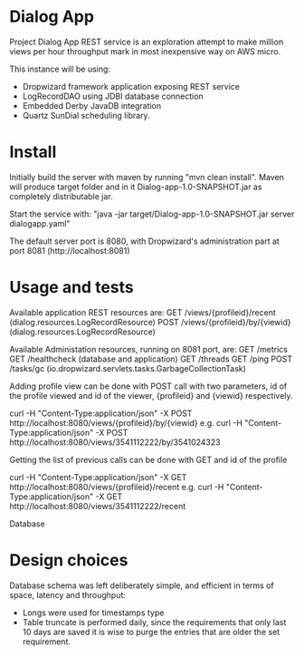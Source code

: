 Dialog App
==========

Project Dialog App REST service is an exploration attempt to make
million views per hour throughput mark in most inexpensive way on AWS micro.

This instance will be using:
- Dropwizard framework application exposing REST service
- LogRecordDAO using JDBI database connection
- Embedded Derby JavaDB integration
- Quartz SunDial scheduling library.

Install
=====

Initially build the server with maven by running "mvn clean install".
Maven will produce target folder and in it Dialog-app-1.0-SNAPSHOT.jar as 
completely distributable jar.

Start the service with:
"java -jar target/Dialog-app-1.0-SNAPSHOT.jar server dialogapp.yaml"
 
The default server port is 8080, with Dropwizard's administration part 
at port 8081 (http://localhost:8081)

Usage and tests
=====

Available application REST resources are:
    GET     /views/{profileid}/recent (dialog.resources.LogRecordResource)
    POST    /views/{profileid}/by/{viewid} (dialog.resources.LogRecordResource)

Available Administation resources, running on 8081 port, are:
    GET /metrics
    GET /healthcheck (database and application)
    GET /threads
    GET /ping
    POST    /tasks/gc (io.dropwizard.servlets.tasks.GarbageCollectionTask)

Adding profile view can be done with POST call with two parameters, 
id of the profile viewed and id of the viewer, {profileid} and {viewid} respectively.

curl -H "Content-Type:application/json" -X POST http://localhost:8080/views/{profileid}/by/{viewid}
e.g. curl -H "Content-Type:application/json" -X POST http://localhost:8080/views/3541112222/by/3541024323

Getting the list of previous calls can be done with GET and id of the profile

curl -H "Content-Type:application/json" -X GET http://localhost:8080/views/{profileid}/recent
e.g. curl -H "Content-Type:application/json" -X GET http://localhost:8080/views/3541112222/recent

Database 

Design choices
===========

Database schema was left deliberately simple, and efficient in terms of space, 
latency and throughput:
- Longs were used for timestamps type
- Table truncate is performed daily, since the requirements that only last 10 
days are saved it is wise to purge the entries that are older the set requirement.

